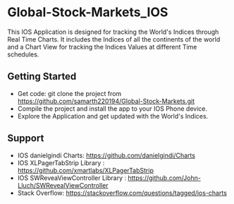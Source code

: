 # Global-Stock-Markets_IOS
This IOS Application is designed for tracking the World's Indices through Real Time Charts. 
It includes the Indices of all the continents of the world and a Chart View for tracking the Indices Values at different 
Time schedules.


## Getting Started

- Get code: git clone the project from https://github.com/samarth220194/Global-Stock-Markets.git
- Compile the project and install the app to your IOS Phone device.
- Explore the Application and get updated with the World's Indices.

## Support

- IOS danielgindi Charts: https://github.com/danielgindi/Charts
- IOS XLPagerTabStrip Library : https://github.com/xmartlabs/XLPagerTabStrip
- IOS SWReveaViewController Library : https://github.com/John-Lluch/SWRevealViewController
- Stack Overflow: https://stackoverflow.com/questions/tagged/ios-charts
